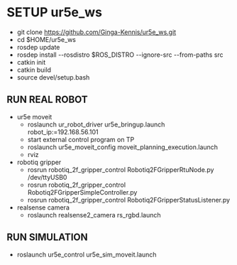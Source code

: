 # SETUP ur5e_ws
- git clone https://github.com/Ginga-Kennis/ur5e_ws.git
- cd $HOME/ur5e_ws
- rosdep update
- rosdep install --rosdistro $ROS_DISTRO --ignore-src --from-paths src
- catkin init
- catkin build
- source devel/setup.bash

## RUN REAL ROBOT
- ur5e moveit
  - roslaunch ur_robot_driver ur5e_bringup.launch robot_ip:=192.168.56.101
  - start external control program on TP
  - roslaunch ur5e_moveit_config moveit_planning_execution.launch
  - rviz
- robotiq gripper
  - rosrun robotiq_2f_gripper_control Robotiq2FGripperRtuNode.py /dev/ttyUSB0
  - rosrun robotiq_2f_gripper_control Robotiq2FGripperSimpleController.py
  - rosrun robotiq_2f_gripper_control Robotiq2FGripperStatusListener.py
- realsense camera
  - roslaunch realsense2_camera rs_rgbd.launch
  
## RUN SIMULATION
- roslaunch ur5e_control ur5e_sim_moveit.launch
